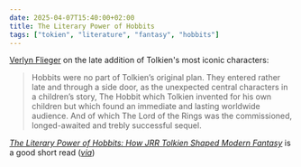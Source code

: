 ```yaml
---
date: 2025-04-07T15:40:00+02:00
title: The Literary Power of Hobbits
tags: ["tokien", "literature", "fantasy", "hobbits"]
---
```

[Verlyn Flieger][1] on the late addition of Tolkien's most iconic characters:

> Hobbits were no part of Tolkien’s original plan. They entered rather late and through a side door, as the unexpected central characters in a children’s story, The Hobbit which Tolkien invented for his own children but which found an immediate and lasting worldwide audience. And of which The Lord of the Rings was the commissioned, longed-awaited and trebly successful sequel.

_[The Literary Power of Hobbits: How JRR Tolkien Shaped Modern Fantasy][2]_ is a good short read (*[via][3]*)

[1]: https://en.wikipedia.org/wiki/Verlyn_Flieger
[2]: https://lithub.com/the-literary-power-of-hobbits-how-jrr-tolkien-shaped-modern-fantasy/
[3]: https://www.jrrtolkien.it/2025/04/07/la-potenza-letteraria-degli-hobbit-come-j-r-r-tolkien-ha-dato-forma-al-fantasy-moderno/